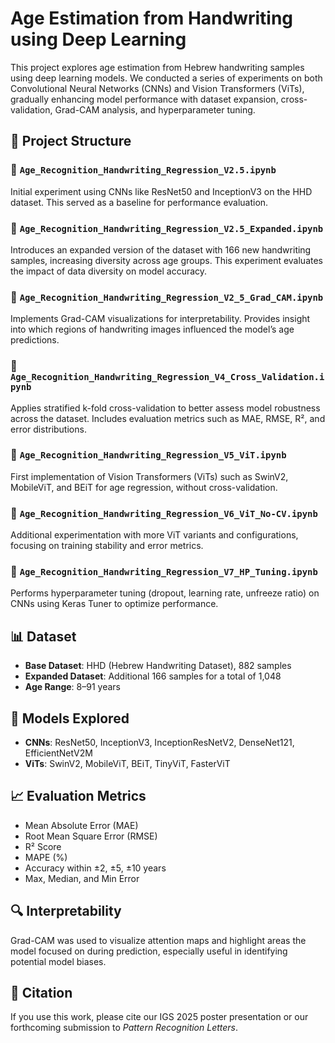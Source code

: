 # Age Estimation from Handwriting using Deep Learning

This project explores age estimation from Hebrew handwriting samples using deep learning models. We conducted a series of experiments on both Convolutional Neural Networks (CNNs) and Vision Transformers (ViTs), gradually enhancing model performance with dataset expansion, cross-validation, Grad-CAM analysis, and hyperparameter tuning.

## 📂 Project Structure

### 🔹 `Age_Recognition_Handwriting_Regression_V2.5.ipynb`
Initial experiment using CNNs like ResNet50 and InceptionV3 on the HHD dataset. This served as a baseline for performance evaluation.

### 🔹 `Age_Recognition_Handwriting_Regression_V2.5_Expanded.ipynb`
Introduces an expanded version of the dataset with 166 new handwriting samples, increasing diversity across age groups. This experiment evaluates the impact of data diversity on model accuracy.

### 🔹 `Age_Recognition_Handwriting_Regression_V2_5_Grad_CAM.ipynb`
Implements Grad-CAM visualizations for interpretability. Provides insight into which regions of handwriting images influenced the model’s age predictions.

### 🔹 `Age_Recognition_Handwriting_Regression_V4_Cross_Validation.ipynb`
Applies stratified k-fold cross-validation to better assess model robustness across the dataset. Includes evaluation metrics such as MAE, RMSE, R², and error distributions.

### 🔹 `Age_Recognition_Handwriting_Regression_V5_ViT.ipynb`
First implementation of Vision Transformers (ViTs) such as SwinV2, MobileViT, and BEiT for age regression, without cross-validation.

### 🔹 `Age_Recognition_Handwriting_Regression_V6_ViT_No-CV.ipynb`
Additional experimentation with more ViT variants and configurations, focusing on training stability and error metrics.

### 🔹 `Age_Recognition_Handwriting_Regression_V7_HP_Tuning.ipynb`
Performs hyperparameter tuning (dropout, learning rate, unfreeze ratio) on CNNs using Keras Tuner to optimize performance.

## 📊 Dataset
- **Base Dataset**: HHD (Hebrew Handwriting Dataset), 882 samples
- **Expanded Dataset**: Additional 166 samples for a total of 1,048
- **Age Range**: 8–91 years

## 🧠 Models Explored
- **CNNs**: ResNet50, InceptionV3, InceptionResNetV2, DenseNet121, EfficientNetV2M
- **ViTs**: SwinV2, MobileViT, BEiT, TinyViT, FasterViT

## 📈 Evaluation Metrics
- Mean Absolute Error (MAE)
- Root Mean Square Error (RMSE)
- R² Score
- MAPE (%)
- Accuracy within ±2, ±5, ±10 years
- Max, Median, and Min Error

## 🔍 Interpretability
Grad-CAM was used to visualize attention maps and highlight areas the model focused on during prediction, especially useful in identifying potential model biases.

## 📌 Citation
If you use this work, please cite our IGS 2025 poster presentation or our forthcoming submission to *Pattern Recognition Letters*.
